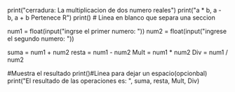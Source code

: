 print("cerradura: La multiplicacion de dos numero reales")
print("a * b, a - b, a + b Pertenece R")
print() # Linea en blanco que separa una seccion

num1 = float(input("ingrse el primer numero: "))
num2 = float(input("ingrese el segundo numero: "))

suma = num1 + num2
resta = num1 - num2
Mult = num1 * num2
Div = num1 / num2

#Muestra el resultado
print()#Linea para dejar un espacio(opcionbal)
print("El resultado de las operaciones es: ", suma, resta, Mult, Div)
